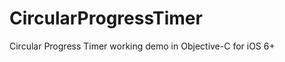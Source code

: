 CircularProgressTimer
=====================

Circular Progress Timer working demo in Objective-C for iOS 6+
